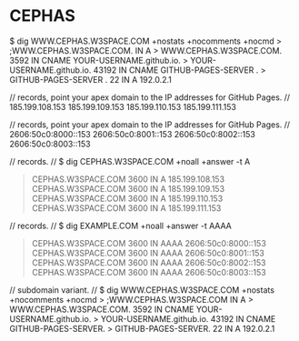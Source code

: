 # CEPHAS
$ dig WWW.CEPHAS.W3SPACE.COM +nostats +nocomments +nocmd
    > ;WWW.CEPHAS.W3SPACE.COM.                    IN      A
    > WWW.CEPHAS.W3SPACE.COM.             3592    IN      CNAME   YOUR-USERNAME.github.io.
    > YOUR-USERNAME.github.io.      43192   IN      CNAME   GITHUB-PAGES-SERVER .
    > GITHUB-PAGES-SERVER .         22      IN      A       192.0.2.1

// records, point your apex domain to the IP addresses for GitHub Pages.
//
185.199.108.153
185.199.109.153
185.199.110.153
185.199.111.153

// records, point your apex domain to the IP addresses for GitHub Pages.
//
2606:50c0:8000::153
2606:50c0:8001::153
2606:50c0:8002::153
2606:50c0:8003::153

// records.
//
$ dig CEPHAS.W3SPACE.COM +noall +answer -t A
> CEPHAS.W3SPACE.COM    3600    IN A     185.199.108.153
> CEPHAS.W3SPACE.COM    3600    IN A     185.199.109.153
> CEPHAS.W3SPACE.COM    3600    IN A     185.199.110.153
> CEPHAS.W3SPACE.COM    3600    IN A     185.199.111.153

// records.
//
$ dig EXAMPLE.COM +noall +answer -t AAAA
> CEPHAS.W3SPACE.COM     3600    IN AAAA     2606:50c0:8000::153
> CEPHAS.W3SPACE.COM     3600    IN AAAA     2606:50c0:8001::153
> CEPHAS.W3SPACE.COM     3600    IN AAAA     2606:50c0:8002::153
> CEPHAS.W3SPACE.COM     3600    IN AAAA     2606:50c0:8003::153

// subdomain variant.
//
$ dig WWW.CEPHAS.W3SPACE.COM +nostats +nocomments +nocmd
    > ;WWW.CEPHAS.W3SPACE.COM                     IN      A
    > WWW.CEPHAS.W3SPACE.COM.              3592    IN      CNAME   YOUR-USERNAME.github.io.
    > YOUR-USERNAME.github.io.      43192   IN      CNAME   GITHUB-PAGES-SERVER.
    > GITHUB-PAGES-SERVER.         22      IN      A       192.0.2.1
